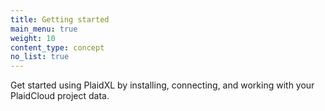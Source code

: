 ```yaml
---
title: Getting started
main_menu: true
weight: 10
content_type: concept
no_list: true
---
```


Get started using PlaidXL by installing, connecting, and working with your PlaidCloud project data.
